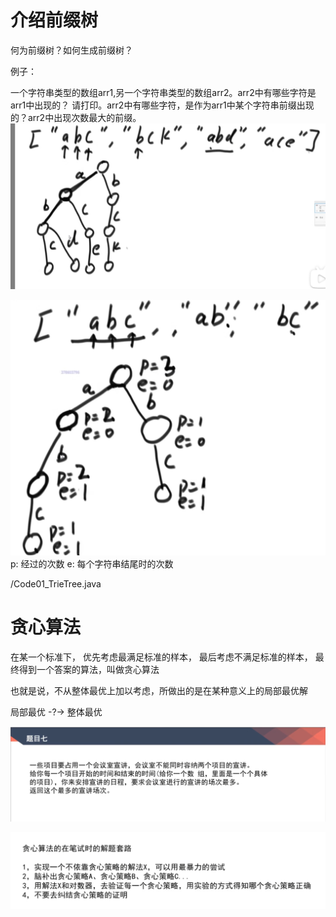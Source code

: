 # 介绍前缀树

何为前缀树？如何生成前缀树？

例子：

一个字符串类型的数组arr1,另一个字符串类型的数组arr2。arr2中有哪些字符是arr1中出现的？
请打印。arr2中有哪些字符，是作为arr1中某个字符串前缀出现的？arr2中出现次数最大的前缀。
![前缀树](image.png)

![前缀树 节点信息](image-1.png)
p: 经过的次数
e: 每个字符串结尾时的次数  

/Code01_TrieTree.java

# 贪心算法

在某一个标准下， 优先考虑最满足标准的样本， 最后考虑不满足标准的样本， 最终得到一个答案的算法，叫做贪心算法

也就是说，不从整体最优上加以考虑，所做出的是在某种意义上的局部最优解

局部最优 -?-> 整体最优

![Alt text](image-2.png)

![Alt text](image-3.png)